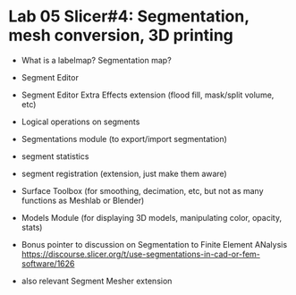 # Lab 05 Slicer#4: Segmentation, mesh conversion, 3D printing 
* What is a labelmap? Segmentation map?
* Segment Editor 
* Segment Editor Extra Effects extension (flood fill, mask/split volume, etc)
* Logical operations on segments
* Segmentations module (to export/import segmentation)
* segment statistics
* segment registration (extension, just make them aware)

* Surface Toolbox (for smoothing, decimation, etc, but not as many functions as Meshlab or Blender)
* Models Module (for displaying 3D models, manipulating color, opacity, stats)
* Bonus pointer to discussion on Segmentation to Finite Element ANalysis https://discourse.slicer.org/t/use-segmentations-in-cad-or-fem-software/1626
* also relevant Segment Mesher extension 


